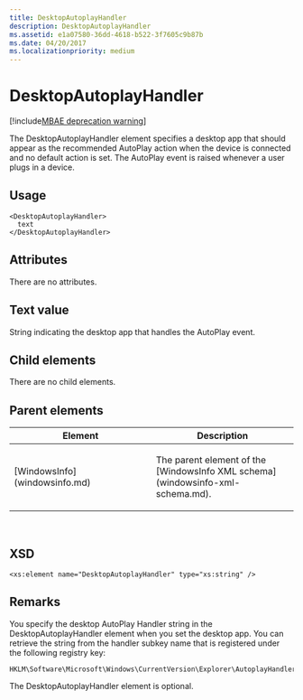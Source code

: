 ```yaml
---
title: DesktopAutoplayHandler
description: DesktopAutoplayHandler
ms.assetid: e1a07580-36dd-4618-b522-3f7605c9b87b
ms.date: 04/20/2017
ms.localizationpriority: medium
---
```


# DesktopAutoplayHandler

[!include[MBAE deprecation warning](mbae-deprecation-warning.md)]

The DesktopAutoplayHandler element specifies a desktop app that should appear as the recommended AutoPlay action when the device is connected and no default action is set. The AutoPlay event is raised whenever a user plugs in a device.

## <span id="Usage"></span><span id="usage"></span><span id="USAGE"></span>Usage


``` syntax
<DesktopAutoplayHandler>
  text
</DesktopAutoplayHandler>
```

## <span id="Attributes"></span><span id="attributes"></span><span id="ATTRIBUTES"></span>Attributes


There are no attributes.

## <span id="Text_value"></span><span id="text_value"></span><span id="TEXT_VALUE"></span>Text value


String indicating the desktop app that handles the AutoPlay event.

## <span id="Child_elements"></span><span id="child_elements"></span><span id="CHILD_ELEMENTS"></span>Child elements


There are no child elements.

## <span id="Parent_elements"></span><span id="parent_elements"></span><span id="PARENT_ELEMENTS"></span>Parent elements


<table>
<colgroup>
<col width="50%" />
<col width="50%" />
</colgroup>
<thead>
<tr class="header">
<th>Element</th>
<th>Description</th>
</tr>
</thead>
<tbody>
<tr class="odd">
<td><p>[WindowsInfo](windowsinfo.md)</p></td>
<td><p>The parent element of the [WindowsInfo XML schema](windowsinfo-xml-schema.md).</p></td>
</tr>
</tbody>
</table>

 

## <span id="XSD"></span><span id="xsd"></span>XSD


``` syntax
<xs:element name="DesktopAutoplayHandler" type="xs:string" />
```

## <span id="Remarks"></span><span id="remarks"></span><span id="REMARKS"></span>Remarks


You specify the desktop AutoPlay Handler string in the DesktopAutoplayHandler element when you set the desktop app. You can retrieve the string from the handler subkey name that is registered under the following registry key:

``` syntax
HKLM\Software\Microsoft\Windows\CurrentVersion\Explorer\AutoplayHandlers\Handlers
```

The DesktopAutoplayHandler element is optional.

 

 





